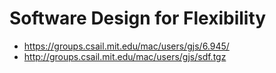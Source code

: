 # Software Design for Flexibility

- https://groups.csail.mit.edu/mac/users/gjs/6.945/
- http://groups.csail.mit.edu/mac/users/gjs/sdf.tgz

